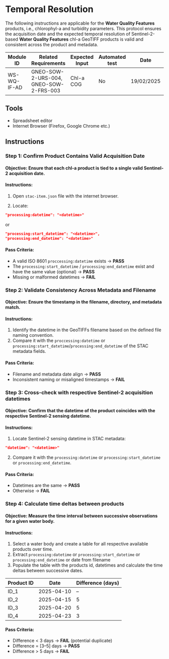 # Temporal Resolution
The following instructions are applicable for the **Water Quality Features** products, i.e., chlorophyl-a and turbidity parameters.
This protocol ensures the acquisition date and the expected temporal resolution of Sentinel-2-based **Water Quality Features** chl-a GeoTIFF products is valid and consistent across the product and metadata.

| Module ID | Related Requirements | Expected Input | Automated test | Date | Tester |
|------|---|--------------------------------------| --- |----| ---|
| WS-WQ-IF-AD    |  GNEO-SOW-2-URS-004, GNEO-SOW-2-FRS-003 | Chl-a COG      | No | 19/02/2025 | \<Name> |

## Tools
- Spreadsheet editor
- Internet Browser (Firefox, Google Chrome etc.)

## Instructions
### Step 1: Confirm Product Contains Valid Acquisition Date
#### Objective: Ensure that each chl-a product is tied to a single valid Sentinel-2 acquisition date.
#### Instructions:
1. Open `stac-item.json` file with the internet browser. 

2. Locate:
```json
"processing:datetime": "<datetime>"
```
or
```json
"processing:start_datetime": "<datetime>",
"processing:end_datetime": "<datetime>"
```

#### Pass Criteria:
- A valid ISO 8601 `proccessing:datetime` exists → **PASS**
- The `processing:start_datetime` / `processing:end_datetime` exist and have the same value (optional) → **PASS**
- Missing or malformed datetimes → **FAIL**

### Step 2: Validate Consistency Across Metadata and Filename
#### Objective: Ensure the timestamp in the filename, directory, and metadata match.
#### Instructions:
1. Identify the datetime in the GeoTIFFs filename based on the defined file naming convention.
2. Compare it with the `proccessing:datetime` or `processing:start_datetime`/`processing:end_datetime` of the STAC metadata fields.

#### Pass Criteria:
- Filename and metadata date align → **PASS**  
- Inconsistent naming or misaligned timestamps → **FAIL**

### Step 3: Cross-check with respective Sentinel-2 acquisition datetimes
#### Objective: Confirm that the datetime of the product coincides with the respective Sentinel-2 sensing datetime.
#### Instructions:
1. Locate Sentinel-2 sensing datetime in STAC metadata:
```json
"datetime": "<datetime>"
```
2. Compare it with the `processing:datetime` or `processing:start_datetime` or `processing:end_datetime`.

#### Pass Criteria:
- Datetimes are the same → **PASS**
- Otherwise → **FAIL**

### Step 4: Calculate time deltas between products
#### Objective: Measure the time interval between successive observations for a given water body.
#### Instructions:
1. Select a water body and create a table for all respective available products over time.
2. Extract `processing:datetime` or `processing:start_datetime` or `processing:end_datetime` or date from filename
3. Populate the table with the products id, datetimes and calculate the time deltas between successive dates.

| Product ID | Date       | Difference (days) |
| ---------- | ---------- | ------     |
| ID_1       | 2025-04-10 | –          |
| ID_2       | 2025-04-15 | 5          |
| ID_3       | 2025-04-20 | 5          |
| ID_4       | 2025-04-23 | 3          |

#### Pass Criteria:
- Difference < 3 days → **FAIL** (potential duplicate)
- Difference = [3–5] days → **PASS**
- Difference > 5 days → **FAIL**